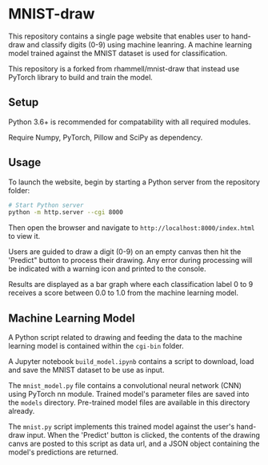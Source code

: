 # MNIST-draw
This repository contains a single page website that enables user to hand-draw and classify digits (0-9) using machine leanring. A machine learning model trained against the MNIST dataset is used for classification.

This repository is a forked from rhammell/mnist-draw that instead use PyTorch library to build and train the model.

## Setup
Python 3.6+ is recommended for compatability with all required modules.

Require Numpy, PyTorch, Pillow and SciPy as dependency.

## Usage
To launch the website, begin by starting a Python server from the repository folder:
```bash
# Start Python server
python -m http.server --cgi 8000
```

Then open the browser and navigate to `http://localhost:8000/index.html` to view it.

Users are guided to draw a digit (0-9) on an empty canvas then hit the 'Predict" button to process their drawing. Any error during processing will be indicated with a warning icon and printed to the console.

Results are displayed as a bar graph where each classification label 0 to 9 receives a score between 0.0 to 1.0 from the machine learning model. 

## Machine Learning Model
A Python script related to drawing and feeding the data to the machine learning model is contained within the `cgi-bin` folder.

A Jupyter notebook `build_model.ipynb` contains a script to download, load and save the MNIST dataset to be use as input.

The `mnist_model.py` file contains a convolutional neural network (CNN) using PyTorch nn module. Trained model's parameter files are saved into the `models` directory. Pre-trained model files are available in this directory already.

The `mnist.py` script implements this trained model against the user's hand-draw input. When the 'Predict' button is clicked, the contents of the drawing canvs are posted to this script as data url, and a JSON object containing the model's predictions are returned.
